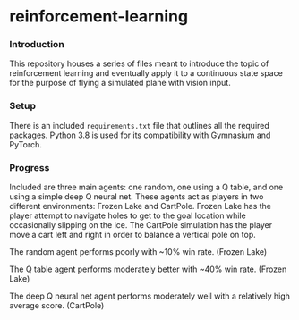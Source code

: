 # reinforcement-learning
### Introduction
This repository houses a series of files meant to introduce the topic of reinforcement learning and eventually apply it to a continuous state space for the purpose of flying a simulated plane with vision input.

### Setup
There is an included `requirements.txt` file that outlines all the required packages. Python 3.8 is used for its compatibility with Gymnasium and PyTorch.

### Progress
Included are three main agents: one random, one using a Q table, and one using a simple deep Q neural net. These agents act as players in two different environments: Frozen Lake and CartPole. Frozen Lake has the player attempt to navigate holes to get to the goal location while occasionally slipping on the ice. The CartPole simulation has the player move a cart left and right in order to balance a vertical pole on top.

The random agent performs poorly with ~10% win rate. (Frozen Lake)

The Q table agent performs moderately better with ~40% win rate. (Frozen Lake)

The deep Q neural net agent performs moderately well with a relatively high average score. (CartPole)
